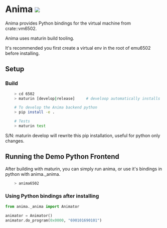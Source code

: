 # Anima ![](https://github.com/GRAYgoose124/emu6502/actions/workflows/anima_tests.yml/badge.svg)
Anima provides Python bindings for the virtual machine from crate::vm6502.

Anima uses maturin build tooling.

It's recommended you first create a virtual env in the root of emu6502 before installing.
## Setup
### Build
```bash
    > cd 6502
    > maturin [develop|release]     # develoop automatically installs

    # To develop the Anima backend python
    > pip install -e .

    # Tests
    > maturin test
```  
S/N: maturin develop will rewrite this pip installation, useful for python only changes.

##  Running the Demo Python Frontend
After building with maturin, you can simply run anima, or use it's bindings in python with anima._anima.
```bash
    > anima6502
```
### Using Python bindings after installing 
```python
from anima._anima import Animator

animator = Animator()
animator.do_program(0x0000, "690101690101")
```


